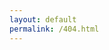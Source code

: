 ```yaml
---
layout: default
permalink: /404.html
---
```



<!DOCTYPE html>
<html>
    <head>
        <meta charset="utf-8" />
        <link href="images/404.ico" rel="icon">
        <title>Error 404</title>
        <style type="text/css">
            * {
                margin: 0;
                padding: 0;
            }
            
            html {
                height: 100%;
                overflow: hidden;
            }
            
            canvas {
                z-index: 1;
                position: absolute;
                left: 0;
                top: 0;
                width: 100%;
                height: 100%;
            }
            
            .caps {
                z-index: 2;
                position: absolute;
                left: 0;
                top: 0;
                width: 100%;
                height: 100%;
                opacity: 0;
                -webkit-animation: as 3s linear infinite;
                -moz-animation: asd 12s linear infinite;
                -o-animation: asd 12s linear infinite;
                animation: asd 12s linear infinite;
            }
            
            .caps img {
                display: block;
                width: 100%;
                height: 100%;
            }
            
            @-webkit-keyframes as {
                0% {
                    opacity: 0;
                }
                10% {
                    opacity: .3;
                }
                20% {
                    opacity: .1;
                }
                30% {
                    opacity: .5;
                }
                40% {
                    opacity: 0;
                }
                50% {
                    opacity: .8;
                }
                55% {
                    opacity: 0;
                }
                55% {
                    opacity: 0;
                }
            }
            
            @-moz-keyframes as {
                0% {
                    opacity: 0;
                }
                10% {
                    opacity: .3;
                }
                20% {
                    opacity: .1;
                }
                30% {
                    opacity: .5;
                }
                40% {
                    opacity: 0;
                }
                50% {
                    opacity: .8;
                }
                55% {
                    opacity: 0;
                }
                55% {
                    opacity: 0;
                }
            }
            
            @-o-keyframes as {
                0% {
                    opacity: 0;
                }
                10% {
                    opacity: .3;
                }
                20% {
                    opacity: .1;
                }
                30% {
                    opacity: .5;
                }
                40% {
                    opacity: 0;
                }
                50% {
                    opacity: .8;
                }
                55% {
                    opacity: 0;
                }
                55% {
                    opacity: 0;
                }
            }
            
            @keyframes as {
                0% {
                    opacity: 0;
                }
                10% {
                    opacity: .3;
                }
                20% {
                    opacity: .1;
                }
                30% {
                    opacity: .5;
                }
                40% {
                    opacity: 0;
                }
                50% {
                    opacity: .8;
                }
                55% {
                    opacity: 0;
                }
                55% {
                    opacity: 0;
                }
            }
            
            .frame {
                z-index: 3;
                position: absolute;
                left: 0;
                top: 0;
                width: 100%;
                height: 100%;
                background: -moz-radial-gradient(center, ellipse cover, rgba(0, 0, 0, 0) 0%, rgba(0, 0, 0, 0) 19%, rgba(0, 0, 0, 0.9) 100%); /* FF3.6+ */
                background: -webkit-gradient(radial, center center, 0px, center center, 100%, color-stop(0%, rgba(0, 0, 0, 0)), color-stop(19%, rgba(0, 0, 0, 0)), color-stop(100%, rgba(0, 0, 0, 0.9))); /* Chrome,Safari4+ */
                background: -webkit-radial-gradient(center, ellipse cover, rgba(0, 0, 0, 0) 0%, rgba(0, 0, 0, 0) 19%, rgba(0, 0, 0, 0.9) 100%); /* Chrome10+,Safari5.1+ */
                background: -o-radial-gradient(center, ellipse cover, rgba(0, 0, 0, 0) 0%, rgba(0, 0, 0, 0) 19%, rgba(0, 0, 0, 0.9) 100%); /* Opera 12+ */
                background: -ms-radial-gradient(center, ellipse cover, rgba(0, 0, 0, 0) 0%, rgba(0, 0, 0, 0) 19%, rgba(0, 0, 0, 0.9) 100%); /* IE10+ */
                background: radial-gradient(ellipse at center, rgba(0, 0, 0, 0) 0%, rgba(0, 0, 0, 0) 19%, rgba(0, 0, 0, 0.9) 100%); /* W3C */
                filter: progid:DXImageTransform.Microsoft.gradient(startColorstr = '#00000000', endColorstr = '#e6000000', GradientType = 1); /* IE6-9 fallback on horizontal gradient */
            
            }
            
            .frame div {
                position: absolute;
                left: 0;
                top: -20%;
                width: 100%;
                height: 20%;
                background-color: rgba(0, 0, 0, .12);
                box-shadow: 0 0 10px rgba(0, 0, 0, .3);
                -webkit-animation: asd 12s linear infinite;
                -moz-animation: asd 12s linear infinite;
                -o-animation: asd 12s linear infinite;
                animation: asd 12s linear infinite;
            }
            
            .frame div:nth-child(1) {
                -webkit-animation-delay: 0;
                -moz-animation-delay: 0;
                -o-animation-delay: 0;
                animation-delay: 0;
            }
            
            .frame div:nth-child(2) {
                -webkit-animation-delay: 4s;
                -moz-animation-delay: 4s;
                -o-animation-delay: 4s;
                animation-delay: 4s;
            }
            
            .frame div:nth-child(3) {
                -webkit-animation-delay: 8s;
                -moz-animation-delay: 8s;
                -o-animation-delay: 8s;
                animation-delay: 8s;
            }
            
            @-webkit-keyframes asd {
                0% {
                    top: -20%;
                }
                100% {
                    top: 100%;
                }
            }
            
            @-moz-keyframes asd {
                0% {
                    top: -20%;
                }
                100% {
                    top: 100%;
                }
            }
            
            @-o-keyframes asd {
                0% {
                    top: -20%;
                }
                100% {
                    top: 100%;
                }
            }
            
            @keyframes asd {
                0% {
                    top: -20%;
                }
                100% {
                    top: 100%;
                }
            }
            
            h1 {
                z-index: 3;
                position: absolute;
                font: bold 200px/200px Arial, sans-serif;
                left: 50%;
                top: 50%;
                margin-top: -100px;
                width: 100%;
                margin-left: -50%;
                height: 200px;
                text-align: center;
                color: transparent;
                text-shadow: 0 0 30px rgba(0, 0, 0, .5);
                -webkit-animation: asdd 2s linear infinite;
                -moz-animation: asdd 2s linear infinite;
                -o-animation: asdd 2s linear infinite;
                animation: asdd 2s linear infinite;
            }
            
            @-webkit-keyframes asdd {
                0% {
                    text-shadow: 0 0 30px rgba(0, 0, 0, .5);
                }
                33% {
                    text-shadow: 0 0 10px rgba(0, 0, 0, .4);
                }
                66% {
                    text-shadow: 0 0 20px rgba(0, 0, 0, .2);
                }
                100% {
                    text-shadow: 0 0 40px rgba(0, 0, 0, .8);
                }
            }
            
            @-moz-keyframes asdd {
                0% {
                    text-shadow: 0 0 30px rgba(0, 0, 0, .5);
                }
                33% {
                    text-shadow: 0 0 10px rgba(0, 0, 0, .4);
                }
                66% {
                    text-shadow: 0 0 20px rgba(0, 0, 0, .2);
                }
                100% {
                    text-shadow: 0 0 40px rgba(0, 0, 0, .8);
                }
            }
            
            @-o-keyframes asdd {
                0% {
                    text-shadow: 0 0 30px rgba(0, 0, 0, .5);
                }
                33% {
                    text-shadow: 0 0 10px rgba(0, 0, 0, .4);
                }
                66% {
                    text-shadow: 0 0 20px rgba(0, 0, 0, .2);
                }
                100% {
                    text-shadow: 0 0 40px rgba(0, 0, 0, .8);
                }
            }
            
            @keyframes asdd {
                0% {
                    text-shadow: 0 0 30px rgba(0, 0, 0, .5);
                }
                33% {
                    text-shadow: 0 0 10px rgba(0, 0, 0, .4);
                }
                66% {
                    text-shadow: 0 0 20px rgba(0, 0, 0, .2);
                }
                100% {
                    text-shadow: 0 0 40px rgba(0, 0, 0, .8);
                }
            }
        </style>
    </head>
    <body>
        <!-- page inspired http://ademilter.com/asdfghjkl -->
    
        <h1>404</h1>
        <div class="frame">
            <div></div>
            <div></div>
            <div></div>
        </div>
        <canvas id="canvas"></canvas>

        <script type="text/javascript">
            var Application = ( function () {
                var canvas;
                var ctx;
                var imgData;
                var pix;
                var WIDTH;
                var HEIGHT;
                var flickerInterval;
        
                var init = function () {
                    canvas = document.getElementById('canvas');
                    ctx = canvas.getContext('2d');
                    canvas.width = WIDTH = 700;
                    canvas.height = HEIGHT = 500;
                    ctx.fillStyle = 'white';
                    ctx.fillRect(0, 0, WIDTH, HEIGHT);
                    ctx.fill();
                    imgData = ctx.getImageData(0, 0, WIDTH, HEIGHT);
                    pix = imgData.data;
                    flickerInterval = setInterval(flickering, 30);
                };
        
                var flickering = function () {
                    for (var i = 0; i < pix.length; i += 4) {
                        var color = (Math.random() * 255) + 50;
                        pix[i] = color;
                        pix[i + 1] = color;
                        pix[i + 2] = color;
                    }
                    ctx.putImageData(imgData, 0, 0);
                };
        
                return {
                    init: init
                };
            }());
        
            Application.init();
            
        </script>
    </body>
</html>
